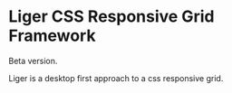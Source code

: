 # Liger CSS Responsive Grid Framework
Beta version. 

Liger is a desktop first approach to a css responsive grid. 
